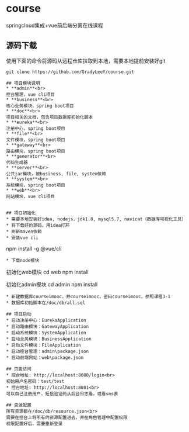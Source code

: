 # course
springcloud集成+vue前后端分离在线课程

## 源码下载
使用下面的命令将源码从远程仓库拉取到本地，需要本地提前安装好git

```
git clone https://github.com/GradyLeeY/course.git

## 项目模块说明
* **admin**<br>
控台管理，vue cli项目
* **business**<br>
核心业务模块，spring boot项目
* **doc**<br>
项目相关的文档，包含项目数据库初始化脚本
* **eureka**<br>
注册中心，spring boot项目
* **file**<br>
文件模块，spring boot项目
* **gateway**<br>
路由模块，spring boot项目
* **generator**<br>
代码生成器
* **server**<br>
公共jar模块，被business, file, system依赖
* **system**<br>
系统模块，spring boot项目
* **web**<br>
网站模块，vue cli项目


## 项目初始化
* 需要本地安装好idea, nodejs，jdk1.8, mysql5.7, navicat（数据库可视化工具）
* 将下载好的源码，用idea打开
* 刷新maven依赖
* 安装vue cli
```
npm install -g @vue/cli
```
* 下载node模块
```
初始化web模块
cd web
npm install

初始化admin模块
cd admin
npm install
```
* 新建数据库courseimooc，并courseimooc，密码courseimooc，参照课程3-1
* 数据库初始脚本在/doc/db/all.sql

## 项目启动
* 启动注册中心：EurekaApplication
* 启动路由模块：GatewayApplication
* 启动系统模块：SystemApplication
* 启动业务模块：BusinessApplication
* 启动文件模块：FileApplication
* 启动控台管理：admin\package.json
* 启动前端网站：web\package.json

## 页面访问
* 控台地址: http://localhost:8080/login<br>
初始用户名密码：test/test
* 控台地址: http://localhost:8081<br>
可以自己注册用户，短信验证码从后台日志看，或看sms表

## 资源配置
所有资源都在/doc/db/resource.json<br>
需要在控台上将所有的资源配置进去，并在角色管理中配置权限
权限配置好后，需要重新登录
